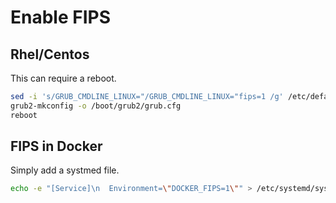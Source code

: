 # Enable FIPS

## Rhel/Centos

This can require a reboot.

```bash
sed -i 's/GRUB_CMDLINE_LINUX="/GRUB_CMDLINE_LINUX="fips=1 /g' /etc/default/grub
grub2-mkconfig -o /boot/grub2/grub.cfg
reboot
```

## FIPS in Docker

Simply add a systmed file.

```bash
echo -e "[Service]\n  Environment=\"DOCKER_FIPS=1\"" > /etc/systemd/system/docker.service.d/fips-module.conf; systemctl daemon-reload; systemctl restart docker
```
